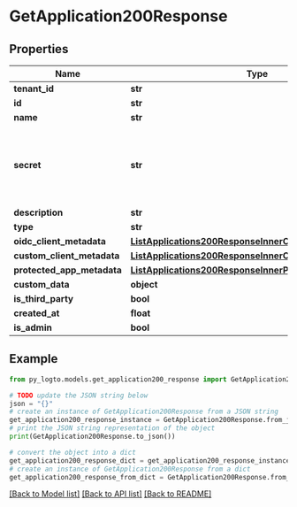 # GetApplication200Response


## Properties

Name | Type | Description | Notes
------------ | ------------- | ------------- | -------------
**tenant_id** | **str** |  | 
**id** | **str** |  | 
**name** | **str** |  | 
**secret** | **str** | The internal client secret. Note it is only used for internal validation, and the actual secrets should be retrieved from &#x60;/api/applications/{id}/secrets&#x60; endpoints. | 
**description** | **str** |  | 
**type** | **str** |  | 
**oidc_client_metadata** | [**ListApplications200ResponseInnerOidcClientMetadata**](ListApplications200ResponseInnerOidcClientMetadata.md) |  | 
**custom_client_metadata** | [**ListApplications200ResponseInnerCustomClientMetadata**](ListApplications200ResponseInnerCustomClientMetadata.md) |  | 
**protected_app_metadata** | [**ListApplications200ResponseInnerProtectedAppMetadata**](ListApplications200ResponseInnerProtectedAppMetadata.md) |  | 
**custom_data** | **object** | arbitrary | 
**is_third_party** | **bool** |  | 
**created_at** | **float** |  | 
**is_admin** | **bool** |  | 

## Example

```python
from py_logto.models.get_application200_response import GetApplication200Response

# TODO update the JSON string below
json = "{}"
# create an instance of GetApplication200Response from a JSON string
get_application200_response_instance = GetApplication200Response.from_json(json)
# print the JSON string representation of the object
print(GetApplication200Response.to_json())

# convert the object into a dict
get_application200_response_dict = get_application200_response_instance.to_dict()
# create an instance of GetApplication200Response from a dict
get_application200_response_from_dict = GetApplication200Response.from_dict(get_application200_response_dict)
```
[[Back to Model list]](../README.md#documentation-for-models) [[Back to API list]](../README.md#documentation-for-api-endpoints) [[Back to README]](../README.md)


